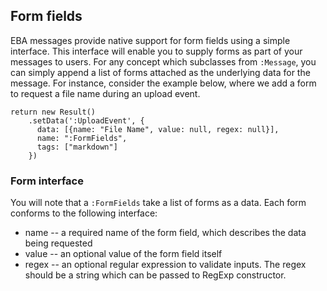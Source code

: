 ## Form fields

EBA messages provide native support for form fields using a simple interface. This interface will enable you to supply forms as part of your messages to users. For any concept which subclasses from `:Message`, you can simply append a list of forms attached as the underlying data for the message. For instance, consider the example below, where we add a form to request a file name during an upload event.

```
return new Result()
    .setData(':UploadEvent', {
      data: [{name: "File Name", value: null, regex: null}],
      name: ":FormFields",
      tags: ["markdown"]
    })
```

### Form interface

You will note that a `:FormFields` take a list of forms as a data. Each form conforms to the following interface:

- name -- a required name of the form field, which describes the data being requested
- value -- an optional value of the form field itself
- regex -- an optional regular expression to validate inputs. The regex should be a string which can be passed to RegExp constructor.
